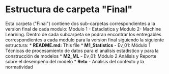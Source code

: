 # Estructura de carpeta "Final"

Esta carpeta ("Final") contiene dos sub-carpetas correspondientes a la version final de cada modulo: Modulo 1 - Estadistica y Modulo 2- Machine Learning. Dentro de cada subcarpeta se podran encontrar los entregables correspondientes a cada modulo para la version final siguiendo la siguiente estructura:
    * **README.md:** This file
    * **M1_Statistics**
      - Ev_01: Módulo 1 Técnicas de procesamiento de datos para el análisis estadístico y para la construcción de modelos
    * **M2_ML**
      - Ev_01: Módulo 2 Análisis y Reporte sobre el desempeño del modelo
    * **Reto**
      - Análisis del contexto y la normatividad

